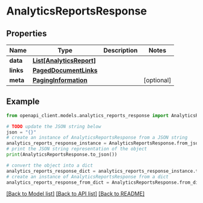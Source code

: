 # AnalyticsReportsResponse


## Properties

Name | Type | Description | Notes
------------ | ------------- | ------------- | -------------
**data** | [**List[AnalyticsReport]**](AnalyticsReport.md) |  | 
**links** | [**PagedDocumentLinks**](PagedDocumentLinks.md) |  | 
**meta** | [**PagingInformation**](PagingInformation.md) |  | [optional] 

## Example

```python
from openapi_client.models.analytics_reports_response import AnalyticsReportsResponse

# TODO update the JSON string below
json = "{}"
# create an instance of AnalyticsReportsResponse from a JSON string
analytics_reports_response_instance = AnalyticsReportsResponse.from_json(json)
# print the JSON string representation of the object
print(AnalyticsReportsResponse.to_json())

# convert the object into a dict
analytics_reports_response_dict = analytics_reports_response_instance.to_dict()
# create an instance of AnalyticsReportsResponse from a dict
analytics_reports_response_from_dict = AnalyticsReportsResponse.from_dict(analytics_reports_response_dict)
```
[[Back to Model list]](../README.md#documentation-for-models) [[Back to API list]](../README.md#documentation-for-api-endpoints) [[Back to README]](../README.md)


